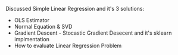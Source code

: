 Discussed Simple Linear Regression and it's 3 solutions:

- OLS Estimator
- Normal Equation & SVD
- Gradient Descent - Stocastic Gradient Desecent and it's sklearn implmentation
- How to evaluate Linear Regression Problem
